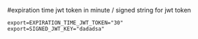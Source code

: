 #expiration time jwt token in minute / signed string for jwt token

```
export=EXPIRATION_TIME_JWT_TOKEN="30"
export=SIGNED_JWT_KEY="dadadsa"
```
